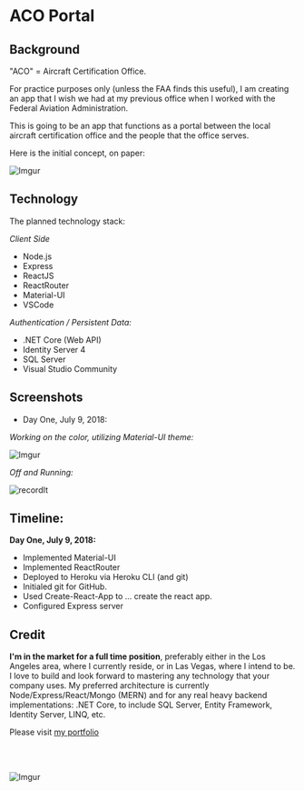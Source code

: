 # ACO Portal




## Background


"ACO" = Aircraft Certification Office. 


For practice purposes only (unless the FAA finds this useful), I am creating an app that I wish we had at my previous office when I worked with the Federal Aviation Administration.


This is going to be an app that functions as a portal between the local aircraft certification office and the people that the office serves.  


Here is the initial concept, on paper: 


![Imgur](https://i.imgur.com/sqd9iVM.jpg)



## Technology


The planned technology stack: 


*Client Side*


+ Node.js
+ Express
+ ReactJS
+ ReactRouter
+ Material-UI
+ VSCode


*Authentication / Persistent Data:* 


+ .NET Core (Web API)
+ Identity Server 4
+ SQL Server 
+ Visual Studio Community



## Screenshots


+ Day One, July 9, 2018: 


*Working on the color, utilizing Material-UI theme:*


![Imgur](https://i.imgur.com/XarM0OV.jpg)



*Off and Running:*


![recordIt](http://g.recordit.co/kqFbFDBfls.gif)




## Timeline: 



**Day One, July 9, 2018:** 


+ Implemented Material-UI
+ Implemented ReactRouter 
+ Deployed to Heroku via Heroku CLI (and git)
+ Initialed git for GitHub.
+ Used Create-React-App to ... create the react app.
+ Configured Express server



## Credit


**I'm in the market for a full time position**, preferably either in the Los Angeles area, where I currently reside, or in Las Vegas, where I intend to be.  I love to build and look forward to mastering any technology that your company uses.  My preferred architecture is currently Node/Express/React/Mongo (MERN) and for any real heavy backend implementations: .NET Core, to include SQL Server, Entity Framework, Identity Server, LINQ, etc.  


Please visit [my portfolio](http://bogoodski.herokuapp.com/ "Portfolio - Steve Bogucki")





<br/>
<br/>

![Imgur](https://i.imgur.com/UqK2Qmw.jpg)